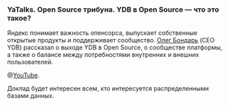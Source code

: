 ### YaTalks. Open Source трибуна. YDB в Open Source — что это такое?
Яндекс понимает важность опенсорса, выпускает собственные открытые продукты и поддерживает сообщество. [Олег Бондарь](https://www.linkedin.com/in/olegbondar2000) (CEO YDB) рассказал о выходе YDB в Open Source, о сообществе платформы, а также о балансе между потребностями внутренних и внешних пользователей.

@[YouTube](https://www.youtube.com/watch?v=s238or35z48).

Доклад будет интересен всем, кто интересуется распределенными базами данных.